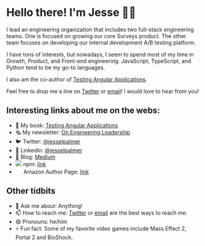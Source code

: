 # Hello there! I'm Jesse 👋🏾

I lead an engineering organization that includes two full-stack engineering teams. One is focused on growing our core Surveys product. The other team focuses on developing our internal development A/B testing platform.

I have tons of interests, but nowadays, I seem to spend most of my time in Growth, Product, and Front-end engineering. JavaScript, TypeScript, and Python tend to be my go-to languages.

I also am the co-author of [Testing Angular Applications](https://www.manning.com/books/testing-angular-applications). 

Feel free to drop me a line on [Twitter](https://twitter.com/jesselpalmer) or [email](mailto:jesselpalmer@gmail.com)! I would love to hear from you!

## Interesting links about me on the webs:
- 📖 My book: [Testing Angular Applications](https://www.manning.com/books/testing-angular-applications)  
- 🗞️ My newsletter: [On Engineering Leadership](https://tinyletter.com/jesselpalmer)  
- 🐦 Twitter: [@jesselpalmer](https://twitter.com/jesselpalmer)
- 💼 LinkedIn: [@jesselpalmer](https://www.linkedin.com/in/jesselpalmer/)  
- 📝 Blog: [Medium](https://medium.com/@jesselpalmer)  
- <img src="https://static.npmjs.com/da3ab40fb0861d15c83854c29f5f2962.png"> npm: [link](https://www.npmjs.com/~jesselpalmer)
- <img src="https://www.amazon.com/favicon.ico" width=17> Amazon Author Page: [link](https://www.amazon.com/Jesse-Palmer/e/B07KDKBZ7Q?ref=sr_ntt_srch_lnk_5&qid=1608017560&sr=8-5)

## Other tidbits
- 💬 Ask me about: Anything!
- 📫 How to reach me: [Twitter](https://twitter.com/jesselpalmer) or [email](mailto:jesselpalmer@gmail.com) are the best ways to reach me.
- 😄 Pronouns: he/him
- ⚡ Fun fact: Some of my favorite video games include Mass Effect 2, Portal 2 and BioShock.

<!--
**jesselpalmer/jesselpalmer** is a ✨ _special_ ✨ repository because its `README.md` (this file) appears on your GitHub profile.

Here are some ideas to get you started:

- 🔭 I’m currently working on ...
- 🌱 I’m currently learning ...
- 👯 I’m looking to collaborate on ...
- 🤔 I’m looking for help with ...
- 💬 Ask me about:
- 📫 How to reach me: 
- 😄 Pronouns: 
- ⚡ Fun fact: 
-->
